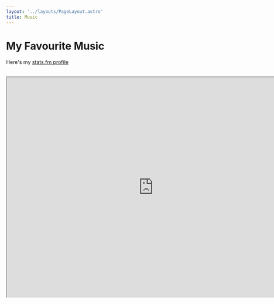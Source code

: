 ```yaml
---
layout: '../layouts/PageLayout.astro'
title: Music
---
```


<h1 class="font-bold text-3xl text-center mb-4">My Favourite Music</h1>

Here's my [stats.fm profile](https://stats.fm/21w5qrmgsdsccbhg24a2x3fhi)

<br>
  
<div class="row">
<iframe 
    alt="Aadit Kamat stats.fm profile"
    src="https://stats.fm/21w5qrmgsdsccbhg24a2x3fhi" 
    width="800"
    height="600"></iframe>
</div>
</main>

<br><br>
